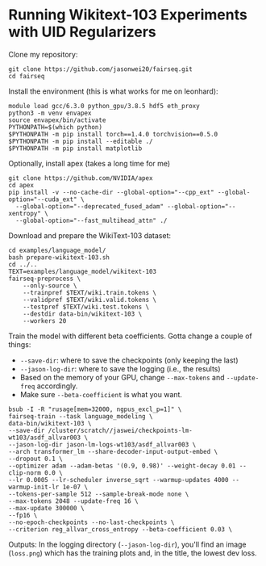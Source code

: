 # Running Wikitext-103 Experiments with UID Regularizers

Clone my repository:
```
git clone https://github.com/jasonwei20/fairseq.git
cd fairseq
```

Install the environment (this is what works for me on leonhard):
```
module load gcc/6.3.0 python_gpu/3.8.5 hdf5 eth_proxy
python3 -m venv envapex
source envapex/bin/activate
PYTHONPATH=$(which python)
$PYTHONPATH -m pip install torch==1.4.0 torchvision==0.5.0
$PYTHONPATH -m pip install --editable ./
$PYTHONPATH -m pip install matplotlib
```

Optionally, install apex (takes a long time for me)
```
git clone https://github.com/NVIDIA/apex
cd apex
pip install -v --no-cache-dir --global-option="--cpp_ext" --global-option="--cuda_ext" \
  --global-option="--deprecated_fused_adam" --global-option="--xentropy" \
  --global-option="--fast_multihead_attn" ./
```

Download and prepare the WikiText-103 dataset:
```
cd examples/language_model/
bash prepare-wikitext-103.sh
cd ../..
TEXT=examples/language_model/wikitext-103
fairseq-preprocess \
    --only-source \
    --trainpref $TEXT/wiki.train.tokens \
    --validpref $TEXT/wiki.valid.tokens \
    --testpref $TEXT/wiki.test.tokens \
    --destdir data-bin/wikitext-103 \
    --workers 20
```

Train the model with different beta coefficients. Gotta change a couple of things:
- `--save-dir`: where to save the checkpoints (only keeping the last)
- `--jason-log-dir`: where to save the logging (i.e., the results)
- Based on the memory of your GPU, change `--max-tokens` and `--update-freq` accordingly. 
- Make sure `--beta-coefficient` is what you want. 

```
bsub -I -R "rusage[mem=32000, ngpus_excl_p=1]" \
fairseq-train --task language_modeling \
data-bin/wikitext-103 \
--save-dir /cluster/scratch//jaswei/checkpoints-lm-wt103/asdf_allvar003 \
--jason-log-dir jason-lm-logs-wt103/asdf_allvar003 \
--arch transformer_lm --share-decoder-input-output-embed \
--dropout 0.1 \
--optimizer adam --adam-betas '(0.9, 0.98)' --weight-decay 0.01 --clip-norm 0.0 \
--lr 0.0005 --lr-scheduler inverse_sqrt --warmup-updates 4000 --warmup-init-lr 1e-07 \
--tokens-per-sample 512 --sample-break-mode none \
--max-tokens 2048 --update-freq 16 \
--max-update 300000 \
--fp16 \
--no-epoch-checkpoints --no-last-checkpoints \
--criterion reg_allvar_cross_entropy --beta-coefficient 0.03 \
```

Outputs:
In the logging directory (`--jason-log-dir`), you'll find an image (`loss.png`) which has the training plots and, in the title, the lowest dev loss.
